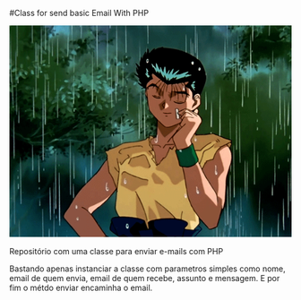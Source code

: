 #Class for send basic Email With PHP

![GIF](yusuke.gif)

Repositório com uma classe para enviar e-mails com PHP

Bastando apenas instanciar a classe com parametros simples como nome, email de quem envia, email de quem recebe, assunto e mensagem.  E por fim o métdo enviar encaminha o email.
